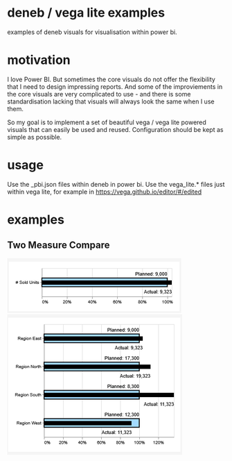# deneb / vega lite examples
examples of deneb visuals for visualisation within power bi.

# motivation
I love Power BI. But sometimes the core visuals do not offer the flexibility that I need to design impressing reports. 
And some of the improviements in the core visuals are very complicated to use - and there is some standardisation lacking that visuals will always look the same when I use them.

So my goal is to implement a set of beautiful vega / vega lite powered visuals that can easily be used and reused. Configuration should be kept as simple as possible. 

# usage
Use the _pbi.json files within deneb in power bi.
Use the vega_lite.* files just within vega lite, for example in https://vega.github.io/editor/#/edited 

# examples

## Two Measure Compare

![Single Element Comparison](Two_Measure_Compare/vega_lite_example1.png)
![Multiple Element Comparison](Two_Measure_Compare/vega_lite_example2.png)
